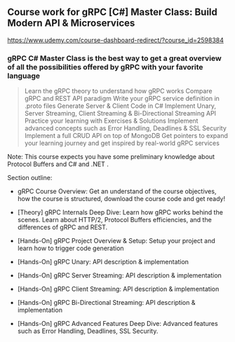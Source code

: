 ## Course work for gRPC [C#] Master Class: Build Modern API & Microservices
https://www.udemy.com/course-dashboard-redirect/?course_id=2598384


### gRPC C# Master Class is the best way to get a great overview of all the possibilities offered by gRPC with your favorite language

> Learn the gRPC theory to understand how gRPC works
> Compare gRPC and REST API paradigm
> Write your gRPC service definition in .proto files
> Generate Server & Client Code in C#
> Implement Unary, Server Streaming, Client Streaming & Bi-Directional Streaming API
> Practice your learning with Exercises & Solutions
> Implement advanced concepts such as Error Handling, Deadlines & SSL Security
> Implement a full CRUD API on top of MongoDB
> Get pointers to expand your learning journey and get inspired by real-world gRPC services

Note: This course expects you have some preliminary knowledge about Protocol Buffers and C# and .NET . 



Section outline:

* gRPC Course Overview: Get an understand of the course objectives, how the course is structured, download the course code and get ready!

* [Theory] gRPC Internals Deep Dive: Learn how gRPC works behind the scenes. Learn about HTTP/2, Protocol Buffers efficiencies, and the differences of gRPC and REST.

* [Hands-On] gRPC Project Overview & Setup: Setup your project and learn how to trigger code generation

* [Hands-On] gRPC Unary: API description & implementation

* [Hands-On] gRPC Server Streaming: API description & implementation

* [Hands-On] gRPC Client Streaming: API description & implementation

* [Hands-On] gRPC Bi-Directional Streaming: API description & implementation

* [Hands-On] gRPC Advanced Features Deep Dive: Advanced features such as Error Handling, Deadlines, SSL Security. 
